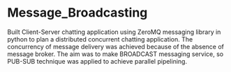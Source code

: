 # Message_Broadcasting

Built Client-Server chatting application using ZeroMQ messaging library in python to plan a distributed concurrent chatting application. The concurrency of message delivery was achieved because of the absence of message broker. The aim was to make BROADCAST messaging service, so PUB-SUB technique was applied to achieve parallel pipelining.